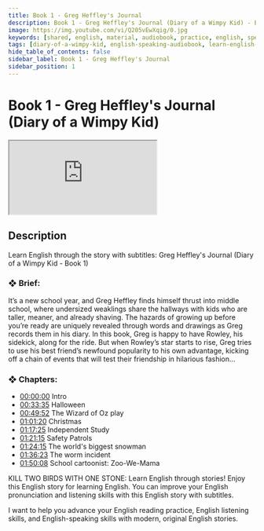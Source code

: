 ```yaml
---
title: Book 1 - Greg Heffley's Journal
description: Book 1 - Greg Heffley's Journal (Diary of a Wimpy Kid) - English Speaking Audiobook
image: https://img.youtube.com/vi/Q205vEwXqig/0.jpg
keywords: [shared, english, material, audiobook, practice, english, speaking]
tags: [diary-of-a-wimpy-kid, english-speaking-audiobook, learn-english-through-story, practice-english-speaking]
hide_table_of_contents: false
sidebar_label: Book 1 - Greg Heffley's Journal
sidebar_position: 1
---
```


# Book 1 - Greg Heffley's Journal (Diary of a Wimpy Kid)

<div class="video-container">
<iframe src="https://www.youtube.com/embed/Q205vEwXqig?controls=0" title="YouTube video player"></iframe>
<a href="https://www.youtube.com/watch?v=Q205vEwXqig" target="_blank"></a>
</div>

## Description

Learn English through the story with subtitles: Greg Heffley's Journal (Diary of a Wimpy Kid - Book 1)

### ❖ Brief: 

It’s a new school year, and Greg Heffley finds himself thrust into middle school, where undersized weaklings share the hallways with kids who are taller, meaner, and already shaving. The hazards of growing up before you’re ready are uniquely revealed through words and drawings as Greg records them in his diary. In this book, Greg is happy to have Rowley, his sidekick, along for the ride. But when Rowley’s star starts to rise, Greg tries to use his best friend’s newfound popularity to his own advantage, kicking off a chain of events that will test their friendship in hilarious fashion...

### ❖ Chapters:
- [00:00:00](https://www.youtube.com/watch?v=Q205vEwXqig&t=0s) Intro
- [00:33:35](https://www.youtube.com/watch?v=Q205vEwXqig&t=2015s) Halloween
- [00:49:52](https://www.youtube.com/watch?v=Q205vEwXqig&t=2992s) The Wizard of Oz play
- [01:01:20](https://www.youtube.com/watch?v=Q205vEwXqig&t=3680s) Christmas
- [01:17:25](https://www.youtube.com/watch?v=Q205vEwXqig&t=4645s) Independent Study
- [01:21:15](https://www.youtube.com/watch?v=Q205vEwXqig&t=4875s) Safety Patrols
- [01:24:15](https://www.youtube.com/watch?v=Q205vEwXqig&t=5055s) The world's biggest snowman
- [01:36:23](https://www.youtube.com/watch?v=Q205vEwXqig&t=5783s) The worm incident
- [01:50:08](https://www.youtube.com/watch?v=Q205vEwXqig&t=6608s) School cartoonist: Zoo-We-Mama

KILL TWO BIRDS WITH ONE STONE: Learn English through stories! Enjoy this English story for learning English. You can improve your English pronunciation and listening skills with this English story with subtitles.

I want to help you advance your English reading practice, English listening skills, and English-speaking skills with modern, original English stories.